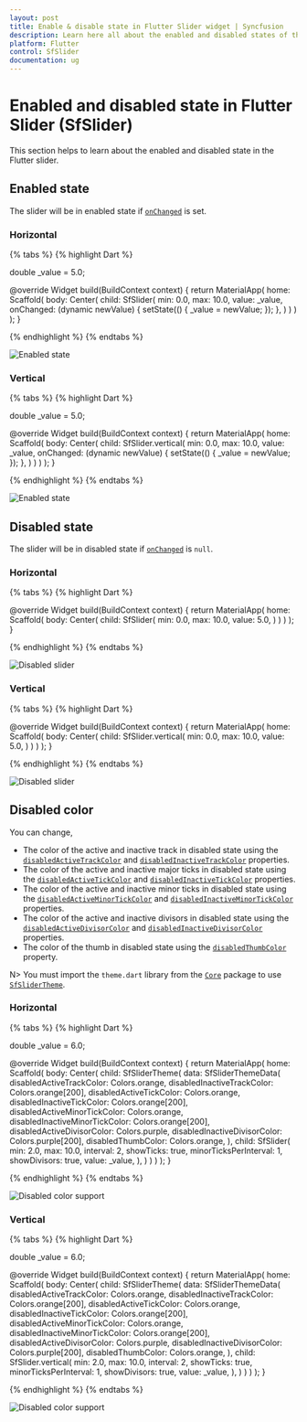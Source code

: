 ```yaml
---
layout: post
title: Enable & disable state in Flutter Slider widget | Syncfusion
description: Learn here all about the enabled and disabled states of the Syncfusion Flutter Slider (SfSlider) widget and how to customize them.
platform: Flutter
control: SfSlider
documentation: ug
---
```


# Enabled and disabled state in Flutter Slider (SfSlider)

This section helps to learn about the enabled and disabled state in the Flutter slider.

## Enabled state

The slider will be in enabled state if [`onChanged`](https://pub.dev/documentation/syncfusion_flutter_sliders/latest/sliders/SfSlider/onChanged.html) is set.

### Horizontal

{% tabs %}
{% highlight Dart %}

double _value = 5.0;

@override
Widget build(BuildContext context) {
  return MaterialApp(
      home: Scaffold(
          body: Center(
              child: SfSlider(
                min: 0.0,
                max: 10.0,
                value: _value,
                onChanged: (dynamic newValue) {
                  setState(() {
                    _value = newValue;
                  });
                },
              )
          )
      )
  );
}

{% endhighlight %}
{% endtabs %}

![Enabled state](images/enabled-and-disabled/enabled-state.png)

### Vertical

{% tabs %}
{% highlight Dart %}

double _value = 5.0;

@override
Widget build(BuildContext context) {
  return MaterialApp(
      home: Scaffold(
          body: Center(
              child: SfSlider.vertical(
                min: 0.0,
                max: 10.0,
                value: _value,
                onChanged: (dynamic newValue) {
                  setState(() {
                    _value = newValue;
                  });
                },
              )
          )
      )
  );
}

{% endhighlight %}
{% endtabs %}

![Enabled state](images/enabled-and-disabled/vertical-enabled-state.png)


## Disabled state

The slider will be in disabled state if [`onChanged`](https://pub.dev/documentation/syncfusion_flutter_sliders/latest/sliders/SfSlider/onChanged.html) is `null`.

### Horizontal

{% tabs %}
{% highlight Dart %}

@override
Widget build(BuildContext context) {
  return MaterialApp(
      home: Scaffold(
          body: Center(
              child: SfSlider(
                min: 0.0,
                max: 10.0,
                value: 5.0,
              )
          )
      )
  );
}

{% endhighlight %}
{% endtabs %}

![Disabled slider](images/enabled-and-disabled/disabled-state.png)

### Vertical

{% tabs %}
{% highlight Dart %}

@override
Widget build(BuildContext context) {
  return MaterialApp(
      home: Scaffold(
          body: Center(
              child: SfSlider.vertical(
                min: 0.0,
                max: 10.0,
                value: 5.0,
              )
          )
      )
  );
}

{% endhighlight %}
{% endtabs %}

![Disabled slider](images/enabled-and-disabled/vertical-disabled-state.png)


## Disabled color

You can change,

* The color of the active and inactive track in disabled state using the [`disabledActiveTrackColor`](https://pub.dev/documentation/syncfusion_flutter_core/latest/theme/SfSliderThemeData/disabledActiveTrackColor.html) and [`disabledInactiveTrackColor`](https://pub.dev/documentation/syncfusion_flutter_core/latest/theme/SfSliderThemeData/disabledInactiveTrackColor.html) properties.
* The color of the active and inactive major ticks in disabled state using the [`disabledActiveTickColor`](https://pub.dev/documentation/syncfusion_flutter_core/latest/theme/SfSliderThemeData/disabledActiveTickColor.html) and [`disabledInactiveTickColor`](https://pub.dev/documentation/syncfusion_flutter_core/latest/theme/SfSliderThemeData/disabledInactiveTickColor.html) properties.
* The color of the active and inactive minor ticks in disabled state using the [`disabledActiveMinorTickColor`](https://pub.dev/documentation/syncfusion_flutter_core/latest/theme/SfSliderThemeData/disabledActiveMinorTickColor.html) and [`disabledInactiveMinorTickColor`](https://pub.dev/documentation/syncfusion_flutter_core/latest/theme/SfSliderThemeData/disabledInactiveMinorTickColor.html) properties.
* The color of the active and inactive divisors in disabled state using the [`disabledActiveDivisorColor`](https://pub.dev/documentation/syncfusion_flutter_core/latest/theme/SfSliderThemeData/disabledActiveDivisorColor.html) and [`disabledInactiveDivisorColor`](https://pub.dev/documentation/syncfusion_flutter_core/latest/theme/SfSliderThemeData/disabledInactiveDivisorColor.html) properties.
* The color of the thumb in disabled state using the [`disabledThumbColor`](https://pub.dev/documentation/syncfusion_flutter_core/latest/theme/SfSliderThemeData/disabledThumbColor.html) property.

N> You must import the `theme.dart` library from the [`Core`](https://pub.dev/packages/syncfusion_flutter_core) package to use [`SfSliderTheme`](https://pub.dev/documentation/syncfusion_flutter_core/latest/theme/SfSliderTheme-class.html).

### Horizontal

{% tabs %}
{% highlight Dart %}

double _value = 6.0;

@override
Widget build(BuildContext context) {
  return MaterialApp(
      home: Scaffold(
          body: Center(
              child: SfSliderTheme(
                data: SfSliderThemeData(
                  disabledActiveTrackColor: Colors.orange,
                  disabledInactiveTrackColor: Colors.orange[200],
                  disabledActiveTickColor: Colors.orange,
                  disabledInactiveTickColor: Colors.orange[200],
                  disabledActiveMinorTickColor: Colors.orange,
                  disabledInactiveMinorTickColor: Colors.orange[200],
                  disabledActiveDivisorColor: Colors.purple,
                  disabledInactiveDivisorColor: Colors.purple[200],
                  disabledThumbColor: Colors.orange,
                ),
                child: SfSlider(
                  min: 2.0,
                  max: 10.0,
                  interval: 2,
                  showTicks: true,
                  minorTicksPerInterval: 1,
                  showDivisors: true,
                  value: _value,
                ),
              )
          )
      )
  );
}

{% endhighlight %}
{% endtabs %}

![Disabled color support](images/enabled-and-disabled/slider-disabled-color.png)

### Vertical

{% tabs %}
{% highlight Dart %}

double _value = 6.0;

@override
Widget build(BuildContext context) {
  return MaterialApp(
      home: Scaffold(
          body: Center(
              child: SfSliderTheme(
                data: SfSliderThemeData(
                  disabledActiveTrackColor: Colors.orange,
                  disabledInactiveTrackColor: Colors.orange[200],
                  disabledActiveTickColor: Colors.orange,
                  disabledInactiveTickColor: Colors.orange[200],
                  disabledActiveMinorTickColor: Colors.orange,
                  disabledInactiveMinorTickColor: Colors.orange[200],
                  disabledActiveDivisorColor: Colors.purple,
                  disabledInactiveDivisorColor: Colors.purple[200],
                  disabledThumbColor: Colors.orange,
                ),
                child: SfSlider.vertical(
                  min: 2.0,
                  max: 10.0,
                  interval: 2,
                  showTicks: true,
                  minorTicksPerInterval: 1,
                  showDivisors: true,
                  value: _value,
                ),
              )
          )
      )
  );
}

{% endhighlight %}
{% endtabs %}

![Disabled color support](images/enabled-and-disabled/vertical-slider-disabled-color.png)
